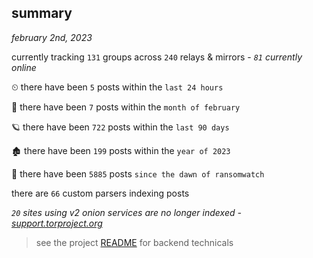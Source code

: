 
## summary
_february 2nd, 2023_

currently tracking `131` groups across `240` relays & mirrors - _`81` currently online_

⏲ there have been `5` posts within the `last 24 hours`

🦈 there have been `7` posts within the `month of february`

🪐 there have been `722` posts within the `last 90 days`

🏚 there have been `199` posts within the `year of 2023`

🦕 there have been `5885` posts `since the dawn of ransomwatch`

there are `66` custom parsers indexing posts

_`20` sites using v2 onion services are no longer indexed - [support.torproject.org](https://support.torproject.org/onionservices/v2-deprecation/)_

> see the project [README](https://github.com/joshhighet/ransomwatch#ransomwatch--) for backend technicals

